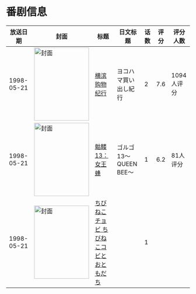 # 番剧信息

|放送日期|封面|标题|日文标题|话数|评分|评分人数|
|---|---|---|---|---|---|---|
|1998-05-21|<img src="//lain.bgm.tv/pic/cover/c/d5/77/9713_PV7Ey.jpg" alt="封面" style="width:150px;height:200px;object-fit:cover;">|[横滨购物纪行](https://bangumi.tv/subject/9713)|ヨコハマ買い出し紀行|2|7.6|1094人评分|
|1998-05-21|<img src="//lain.bgm.tv/pic/cover/c/df/1f/54293_2q3Zq.jpg" alt="封面" style="width:150px;height:200px;object-fit:cover;">|[骷髅13：女王蜂](https://bangumi.tv/subject/54293)|ゴルゴ13〜QUEEN BEE〜|1|6.2|81人评分|
|1998-05-21|<img src="//lain.bgm.tv/pic/cover/c/3e/76/534028_p5Wox.jpg" alt="封面" style="width:150px;height:200px;object-fit:cover;">|[ちびねこチョビ ちびねこコビとおともだち](https://bangumi.tv/subject/534028)||1|||
